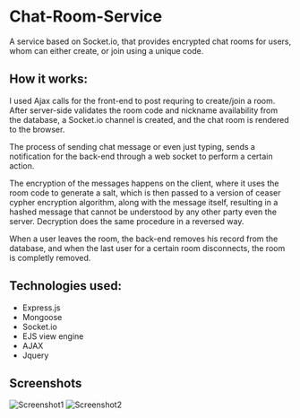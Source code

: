 # Chat-Room-Service
A service based on Socket.io, that provides encrypted chat rooms for users, whom can either create, or join using a unique code.

## How it works:
I used Ajax calls for the front-end to post requring to create/join a room. After server-side validates the room code and nickname availability from the database, a Socket.io channel is created, and the chat room is rendered to the browser.

The process of sending chat message or even just typing, sends a notification for the back-end through a web socket to perform a certain action.

The encryption of the messages happens on the client, where it uses the room code to generate a salt, which is then passed to a version of ceaser cypher encryption algorithm, along with the message itself, resulting in a hashed message that cannot be understood by any other party even the server. Decryption does the same procedure in a reversed way. 

When a user leaves the room, the back-end removes his record from the database, and when the last user for a certain room disconnects, the room is completly removed.

## Technologies used:
  - Express.js
  - Mongoose
  - Socket.io
  - EJS view engine
  - AJAX
  - Jquery
  
## Screenshots
![Screenshot1](https://github.com/ahmedhammad97/Chat-Room-Service/blob/master/index.png)
![Screenshot2](https://github.com/ahmedhammad97/Chat-Room-Service/blob/master/chat.png)
